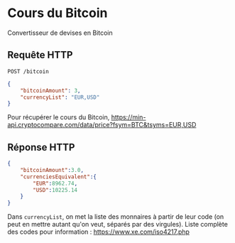 # Cours du Bitcoin

Convertisseur de devises en Bitcoin

## Requête HTTP

`POST /bitcoin`

```json
{
    "bitcoinAmount": 3,
    "currencyList": "EUR,USD"
}
```

Pour récupérer le cours du Bitcoin, https://min-api.cryptocompare.com/data/price?fsym=BTC&tsyms=EUR,USD

## Réponse HTTP

```json
{
    "bitcoinAmount":3.0,
    "currenciesEquivalent":{
        "EUR":8962.74,
        "USD":10225.14
    }
}
```

Dans `currencyList`, on met la liste des monnaires à partir de leur code (on peut en mettre autant qu'on veut, séparés par des virgules). Liste complète des codes pour information : https://www.xe.com/iso4217.php
